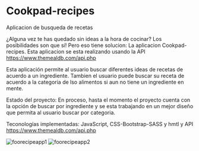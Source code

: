 # Cookpad-recipes
Aplicacion de busqueda de recetas

¿Alguna vez te has quedado sin ideas a la hora de cocinar? 
Los posibilidades son que sí! Pero eso tiene solucion: La aplicacion Cookpad-recipes. Esta aplicacion se esta realizando usando la API https://www.themealdb.com/api.php

Esta aplicación permite al usuario buscar diferentes ideas de recetas de acuerdo a un ingrediente. 
Tambien el usuario puede buscar su receta de acuerdo a la categoria de lso alimentos si aun no tiene un ingrediente en mente. 

Estado del proyecto: En proceso, hasta el momento el proyecto cuenta con la opción de buscar por ingrediente y se esta trabajando en un mejor diseño que permita al usuario buscar por categoria.

Teconologías implementadas: JavaScript, CSS-Bootstrap-SASS y hmtl y API https://www.themealdb.com/api.php

![foorecipeapp1](https://user-images.githubusercontent.com/113567795/223597429-6ee5b471-1488-4532-b2a7-99d049440be9.png)
![foorecipeapp2](https://user-images.githubusercontent.com/113567795/223597622-8c7a2ea0-3504-45eb-be35-91e009f1fc43.png)



